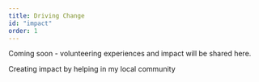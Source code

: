 ```yaml
---
title: Driving Change
id: "impact"
order: 1
---
```


Coming soon - volunteering experiences and impact will be shared here.

Creating impact by helping in my local community
